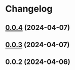 # Changelog

## [0.0.4](https://github.com/oswaldohuillca/oswa.dev/compare/0.0.3...0.0.4) (2024-04-07)

## [0.0.3](https://github.com/oswaldohuillca/oswa.dev/compare/0.0.2...0.0.3) (2024-04-07)

## 0.0.2 (2024-04-06)

